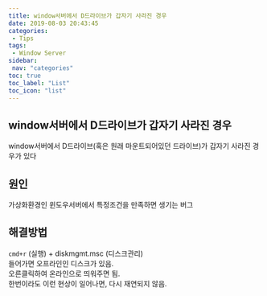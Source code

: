 ```yaml
---
title: window서버에서 D드라이브가 갑자기 사라진 경우
date: 2019-08-03 20:43:45
categories: 
 - Tips
tags: 
 - Window Server
sidebar:
 nav: "categories"
toc: true
toc_label: "List"
toc_icon: "list"
---
```


## window서버에서 D드라이브가 갑자기 사라진 경우

 window서버에서 D드라이브(혹은 원래 마운트되어있던 드라이브)가 갑자기 사라진 경우가 있다

 ## 원인
 
 가상화환경인 윈도우서버에서 특정조건을 만족하면 생기는 버그

 ## 해결방법
 `cmd+r` (실행) + diskmgmt.msc (디스크관리)  
 들어가면 오프라인인 디스크가 있음.  
 오른클릭하여 온라인으로 띄워주면 됨.   
 한번이라도 이런 현상이 일어나면, 다시 재연되지 않음.  